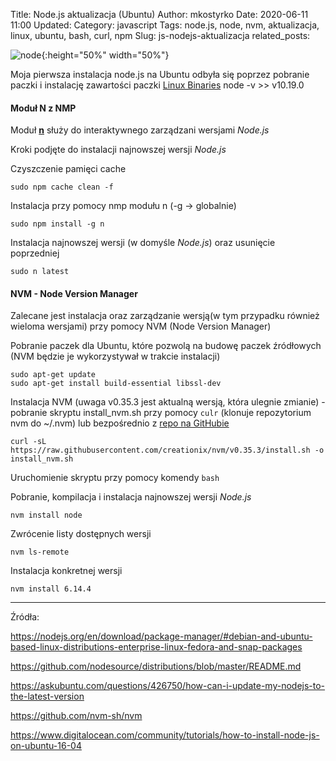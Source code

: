 Title: Node.js aktualizacja (Ubuntu)
Author: mkostyrko
Date: 2020-06-11 11:00
Updated:
Category: javascript
Tags: node.js, node, nvm, aktualizacja, linux, ubuntu, bash, curl, npm
Slug: js-nodejs-aktualizacja
related_posts:

![node](https://upload.wikimedia.org/wikipedia/commons/thumb/d/d9/Node.js_logo.svg/1024px-Node.js_logo.svg.png#center){:height="50%" width="50%"}

Moja pierwsza instalacja node.js na Ubuntu odbyła się poprzez pobranie paczki i instalację zawartości paczki [Linux Binaries](https://nodejs.org/en/download/) 
    node -v
    >> v10.19.0
    
#### Moduł N z NMP

Moduł [**n**](https://www.npmjs.com/package/n) służy do interaktywnego zarządzani wersjami *Node.js*

Kroki podjęte do instalacji najnowszej wersji *Node.js*

Czyszczenie pamięci cache

    sudo npm cache clean -f

Instalacja przy pomocy nmp modułu n (-g -> globalnie)

    sudo npm install -g n

Instalacja najnowszej wersji (w domyśle *Node.js*) oraz usunięcie poprzedniej

    sudo n latest

#### NVM - Node Version Manager

Zalecane jest instalacja oraz zarządzanie wersją(w tym przypadku również wieloma wersjami) przy pomocy NVM (Node Version Manager)

Pobranie paczek dla Ubuntu, które pozwolą na budowę paczek źródłowych (NVM będzie je wykorzystywał w trakcie instalacji)

    sudo apt-get update
    sudo apt-get install build-essential libssl-dev

Instalacja NVM (uwaga v0.35.3 jest aktualną wersją, która ulegnie zmianie) - pobranie skryptu install_nvm.sh przy pomocy `culr` (klonuje repozytorium nvm do ~/.nvm) lub bezpośrednio z [repo na GitHubie](https://github.com/nvm-sh/nvm/blob/master/install.sh)

    curl -sL https://raw.githubusercontent.com/creationix/nvm/v0.35.3/install.sh -o install_nvm.sh

Uruchomienie skryptu przy pomocy komendy `bash`


Pobranie, kompilacja i instalacja najnowszej wersji *Node.js*

    nvm install node

Zwrócenie listy dostępnych wersji 

    nvm ls-remote

Instalacja konkretnej wersji

    nvm install 6.14.4

---

Źródła:

https://nodejs.org/en/download/package-manager/#debian-and-ubuntu-based-linux-distributions-enterprise-linux-fedora-and-snap-packages

https://github.com/nodesource/distributions/blob/master/README.md

https://askubuntu.com/questions/426750/how-can-i-update-my-nodejs-to-the-latest-version

https://github.com/nvm-sh/nvm

https://www.digitalocean.com/community/tutorials/how-to-install-node-js-on-ubuntu-16-04